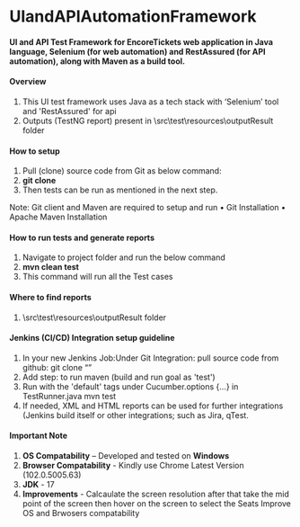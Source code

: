 # UIandAPIAutomationFramework

<h4>UI and API Test Framework for EncoreTickets web application in Java language, Selenium (for web automation) and RestAssured (for API automation), along with Maven as a build tool.</h4>

<h4>Overview</h4>

1. This UI test framework uses Java as a tech stack with ‘Selenium’ tool and 'RestAssured' for api
2. Outputs (TestNG report) present in \src\test\resources\outputResult folder

<h4>How to setup</h4>

1. Pull (clone) source code from Git as below command:
2. **git clone** 
3. Then tests can be run as mentioned in the next step.

Note: Git client and Maven are required to setup and run
•	Git Installation
•	Apache Maven Installation

<h4>How to run tests and generate reports</h4>

1. Navigate to project folder and run the below command 
2. **mvn clean test**
3. This command will run all the Test cases 


<h4>Where to find reports</h4>

1. \src\test\resources\outputResult folder

<h4>Jenkins (CI/CD) Integration setup guideline</h4>

1. In your new Jenkins Job:Under Git Integration: pull source code from github: git clone “”
2. Add step: to run maven (build and run goal as 'test')
3. Run with the 'default' tags under Cucumber.options {...} in TestRunner.java mvn test 
4. If needed, XML and HTML reports can be used for further integrations (Jenkins build itself or other integrations; such as Jira, qTest.
  


<h4>Important Note</h4>

1. **OS Compatability** – Developed and tested on **Windows**
2. **Browser Compatability** - Kindly use Chrome Latest Version (102.0.5005.63)
3. **JDK** - 17
4. **Improvements** - 
Calcaulate the screen resolution after that take the mid point of the screen then hover on the screen to select the Seats
Improve OS and Brwosers compatability 
